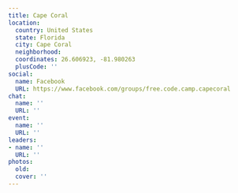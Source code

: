 ```yaml
---
title: Cape Coral
location:
  country: United States
  state: Florida
  city: Cape Coral
  neighborhood: 
  coordinates: 26.606923, -81.980263
  plusCode: ''
social:
  name: Facebook
  URL: https://www.facebook.com/groups/free.code.camp.capecoral
chat:
  name: ''
  URL: ''
event:
  name: ''
  URL: ''
leaders:
- name: ''
  URL: ''
photos:
  old: 
  cover: ''
---
```

